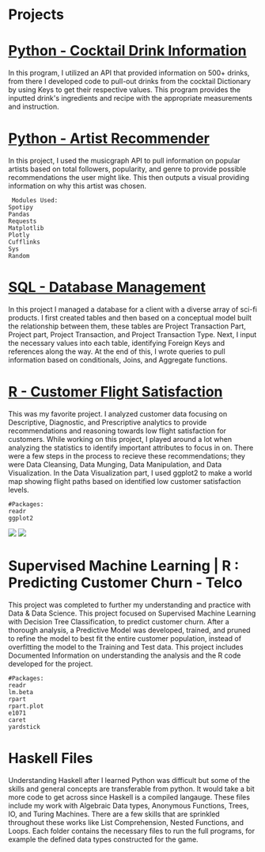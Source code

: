 

# Projects 

# [Python - Cocktail Drink Information](https://github.com/Telucero/Taylor_Portfolio/blob/master/Python%20Work%20Samples/Cocktail_Info.py)
In this program, I utilized an API that provided information on 500+ drinks, from there I developed code to pull-out drinks from the cocktail Dictionary by using Keys to get their respective values. This program provides the inputted drink's ingredients and recipe with the appropriate measurements and instruction.

# [Python - Artist Recommender](https://github.com/Telucero/Taylor_Portfolio/blob/master/Python%20Work%20Samples/Artist%20Recommender.py)
In this project, I used the musicgraph API to pull information on popular artists based on total followers, popularity, and genre to provide possible recommendations the user might like. This then outputs a visual providing information on why this artist was chosen. 
  
     Modules Used: 
    Spotipy
    Pandas
    Requests
    Matplotlib
    Plotly
    Cufflinks
    Sys
    Random
   
# [SQL - Database Management](https://github.com/Telucero/Taylor_Portfolio/blob/master/SQL%20Work%20Sample.sql)
In this project I managed a database for a client with a diverse array of sci-fi products. I first created tables and then based on a conceptual model built the relationship between them, these tables are Project Transaction Part, Project part, Project Transaction, and Project Transaction Type. Next, I input the necessary values into each table, identifying Foreign Keys and references along the way. At the end of this, I wrote queries to pull information based on conditionals, Joins, and Aggregate functions.

# [R - Customer Flight Satisfaction](https://github.com/Telucero/Taylor_Portfolio/blob/master/R%20Work%20Samples/Airline%20Satisfaction.R)
This was my favorite project. I analyzed customer data focusing on Descriptive, Diagnostic, and Prescriptive analytics to provide recommendations and reasoning towards low flight satisfaction for customers. While working on this project, I played around a lot when analyzing the statistics to identify important attributes to focus in on. There were a few steps in the process to recieve these recommendations; they were Data Cleansing, Data Munging, Data Manipulation, and Data Visualization. In the Data Visualization part, I used ggplot2 to make a world map showing flight paths based on identified low customer satisfaction levels.

    #Packages:
    readr 
    ggplot2
    
   ![](https://github.com/Telucero/Taylor_Portfolio/blob/master/images/Low%20Satisfaction%20Flight%20Paths.png)
   ![](https://github.com/Telucero/Taylor_Portfolio/blob/master/images/Routes%20of%20Satisfaction%20levels%201%20%26%202.png)
   
    
  # Supervised Machine Learning | R : Predicting Customer Churn - Telco 
This project was completed to further my understanding and practice with Data & Data Science. This project focused on Supervised Machine Learning with  Decision Tree Classification, to predict customer churn. After a thorough analysis, a Predictive Model was developed, trained, and pruned to refine the model to best fit the entire customer population, instead of overfitting the model to the Training and Test data. This project includes Documented Information on understanding the analysis and the R code developed for the project.

    #Packages:
    readr
    lm.beta
    rpart 
    rpart.plot
    e1071
    caret 
    yardstick

   # Haskell Files 
Understanding Haskell after I learned Python was difficult but some of the skills and general concepts are transferable from python. It would take a bit more code to get across since Haskell is a compiled langauge. These files include my work with Algebraic Data types, Anonymous Functions, Trees, IO, and Turing Machines. There are a few skills that are sprinkled throughout these works like List Comprehension, Nested Functions, and Loops. Each folder contains the necessary files to run the full programs, for example the defined data types constructed for the game.
 
 
 



